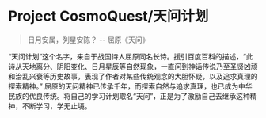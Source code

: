 # Project CosmoQuest/天问计划
> 日月安属，列星安陈？ -- 屈原《天问》

“天问计划”这个名字，来自于战国诗人屈原同名长诗。援引百度百科的描述，“此诗从天地离分、阴阳变化、日月星辰等自然现象，一直问到神话传说乃至圣贤凶顽和治乱兴衰等历史故事，表现了作者对某些传统观念的大胆怀疑，以及追求真理的探索精神。”
屈原的天问精神已传承千年，而探索自然与追求真理，也已成为中华民族的优良传统。将自己的学习计划取名“天问”，正是为了激励自己去继承这种精神，不断学习，学无止境。




